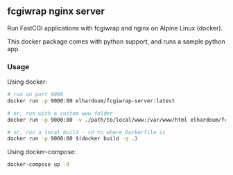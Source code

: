## fcgiwrap nginx server

Run FastCGI applications with fcgiwrap and nginx on Alpine Linux (docker).

This docker package comes with python support, and runs a sample python app.

### Usage

Using docker:

```sh
# run on port 9000
docker run -p 9000:80 elhardoum/fcgiwrap-server:latest

# or, run with a custom www folder
docker run -p 9000:80 -v ./path/to/local/www:/var/www/html elhardoum/fcgiwrap-server:latest

# or, run a local build - cd to where Dockerfile is
docker run -p 9000:80 $(docker build -q .)
```

Using docker-compose:

```sh
docker-compose up -d
```
